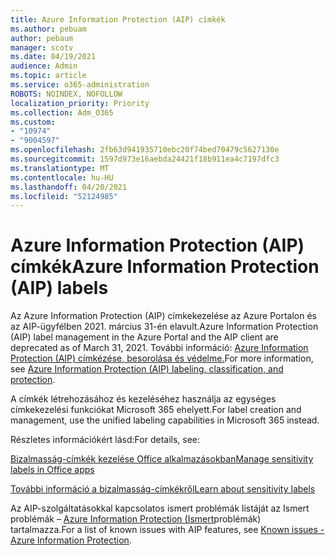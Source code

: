 ```yaml
---
title: Azure Information Protection (AIP) címkék
ms.author: pebuam
author: pebaum
manager: scotv
ms.date: 04/19/2021
audience: Admin
ms.topic: article
ms.service: o365-administration
ROBOTS: NOINDEX, NOFOLLOW
localization_priority: Priority
ms.collection: Adm_O365
ms.custom:
- "10974"
- "9004597"
ms.openlocfilehash: 2fb63d941935710ebc20f74bed70479c5627130e
ms.sourcegitcommit: 1597d973e16aebda24421f18b911ea4c7197dfc3
ms.translationtype: MT
ms.contentlocale: hu-HU
ms.lasthandoff: 04/20/2021
ms.locfileid: "52124985"
---
```

# <a name="azure-information-protection-aip-labels"></a><span data-ttu-id="977a5-102">Azure Information Protection (AIP) címkék</span><span class="sxs-lookup"><span data-stu-id="977a5-102">Azure Information Protection (AIP) labels</span></span>

<span data-ttu-id="977a5-103">Az Azure Information Protection (AIP) címkekezelése az Azure Portalon és az AIP-ügyfélben 2021. március 31-én elavult.</span><span class="sxs-lookup"><span data-stu-id="977a5-103">Azure Information Protection (AIP) label management in the Azure Portal and the AIP client are deprecated as of March 31, 2021.</span></span> <span data-ttu-id="977a5-104">További információ: [Azure Information Protection (AIP) címkézése, besorolása és védelme.](https://docs.microsoft.com/azure/information-protection/aip-classification-and-protection)</span><span class="sxs-lookup"><span data-stu-id="977a5-104">For more information, see [Azure Information Protection (AIP) labeling, classification, and protection](https://docs.microsoft.com/azure/information-protection/aip-classification-and-protection).</span></span>

<span data-ttu-id="977a5-105">A címkék létrehozásához és kezeléséhez használja az egységes címkekezelési funkciókat Microsoft 365 ehelyett.</span><span class="sxs-lookup"><span data-stu-id="977a5-105">For label creation and management, use the unified labeling capabilities in Microsoft 365 instead.</span></span> 

<span data-ttu-id="977a5-106">Részletes információkért lásd:</span><span class="sxs-lookup"><span data-stu-id="977a5-106">For details, see:</span></span>

[<span data-ttu-id="977a5-107">Bizalmasság-címkék kezelése Office alkalmazásokban</span><span class="sxs-lookup"><span data-stu-id="977a5-107">Manage sensitivity labels in Office apps</span></span>](https://docs.microsoft.com/microsoft-365/compliance/sensitivity-labels-office-apps)

[<span data-ttu-id="977a5-108">További információ a bizalmasság-címkékről</span><span class="sxs-lookup"><span data-stu-id="977a5-108">Learn about sensitivity labels</span></span>](https://docs.microsoft.com/microsoft-365/compliance/sensitivity-labels)

<span data-ttu-id="977a5-109">Az AIP-szolgáltatásokkal kapcsolatos ismert problémák listáját az Ismert problémák – [Azure Information Protection (Ismert](https://docs.microsoft.com/azure/information-protection/known-issues)problémák) tartalmazza.</span><span class="sxs-lookup"><span data-stu-id="977a5-109">For a list of known issues with AIP features, see [Known issues - Azure Information Protection](https://docs.microsoft.com/azure/information-protection/known-issues).</span></span>
